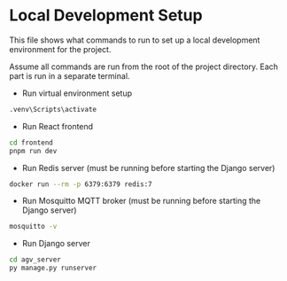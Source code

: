 # Local Development Setup

This file shows what commands to run to set up a local development environment for the project.

Assume all commands are run from the root of the project directory. Each part is run in a separate terminal.

- Run virtual environment setup

```bash
.venv\Scripts\activate
```

- Run React frontend

```bash
cd frontend
pnpm run dev
```

- Run Redis server (must be running before starting the Django server)

```bash
docker run --rm -p 6379:6379 redis:7
```

- Run Mosquitto MQTT broker (must be running before starting the Django server)

```bash
mosquitto -v
```

- Run Django server

```bash
cd agv_server
py manage.py runserver
```
